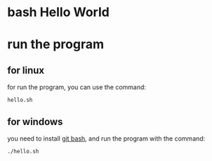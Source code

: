 # bash Hello World

# run the program

## for linux

for run the program, you can use the command:

```
hello.sh
```

## for windows

you need to install [git bash](https://git-scm.com/downloads), and run the program with the command:

```bash
./hello.sh
```
